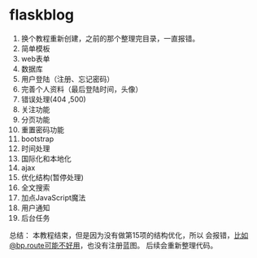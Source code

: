 # flaskblog
1. 换个教程重新创建，之前的那个整理完目录，一直报错。
2. 简单模板
3. web表单
4. 数据库
5. 用户登陆（注册、忘记密码）
6. 完善个人资料（最后登陆时间，头像）
7. 错误处理(404 ,500) 
8. 关注功能
9. 分页功能
10. 重置密码功能
11. bootstrap
12. 时间处理
13. 国际化和本地化
14. ajax
15. 优化结构(暂停处理)
16. 全文搜索
17. 加点JavaScript魔法
18.  用户通知
19. 后台任务


总结：
本教程结束，但是因为没有做第15项的结构优化，所以 会报错，比如@bp.route可能不好用，也没有注册蓝图。
后续会重新整理代码。